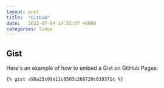 ```yaml
---
layout: post
title:  "Github"
date:   2022-07-04 14:52:57 +0800
categories: linux
---
```


## Gist

Here's an example of how to embed a Gist on GitHub Pages:

```
{% gist a98a25c09e11c8503c268720c619371c %}
```


